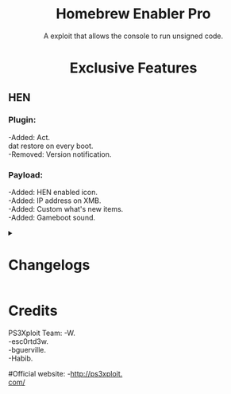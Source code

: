 <div align="center"> 

# Homebrew Enabler Pro
A exploit that allows the console to run unsigned code.</br>
 
# Exclusive Features
</div>

## HEN 
### Plugin:
-Added: Act.</br>dat restore on every boot.</br>
-Removed: Version notification.</br>

### Payload:
-Added: HEN enabled icon.</br>
-Added: IP address on XMB.</br>
-Added: Custom what's new items.</br>
-Added: Gameboot sound.</br>
  
<details><summary>
 
 # Changelogs
 
 </summary>
  
# v3.0.4
### HEN 
### Plugin:
-Removed: Version notification.</br>

### Payload:
-Added: HEN enabled icon.</br>
-Added: IP address on XMB™
-Added: Custom what's new items.</br>
-Added: Gameboot sound.</br>

# v3.0.3
### Global:
-Added: Support for Firmware 4.</br>88.</br>

# v3.0.2
### Global:
-Added: Support for Firmware 4.</br>87.</br>

### Resource:
- HEN Loader.</br>

# v3.0.1
### Global:
-Added: Support for Firmware 4.</br>86

### Cobra PS3MAPI:
-Added: Better set process memory by using the function used to actually write to process, this will allow user to write to memory where writing permissions are disabled.</br>
-Added: Ps3mapi_process_page_allocate this function will allocate memory into the eboot process allowing your to write/read/execute code into start_address parameter.</br>
-Added: Ps3mapi_get_process_module_info which will get the name, module path, module segments, module start and module stop address all in one function.</br>
-Added: Ps3mapi_create_process_thread to create thread into the process, This is useful if you want to load a small function into the process without needed make and load a sprx module.</br>

# v3.0.0
### Global:
-Removed: Support for Firmware 4.</br>82.</br>

### HEN ### Plugin:
-Fixed: System Freeze if DVD or CD is already inserted into PS3 when HEN is enabled.</br>
-Fixed: Error message if reply length is too short from server.</br>

### Payload:
-Fixed: Freeze problems on all models.</br>
-Fixed: Issues with incompatible models.</br>
-Improved: Sanity checks.</br>

# v2.4.0
### Global:
-Improved: The size of stage2 has been reduced.</br>

### Payload:
-Added: DLC/PSX games RAP support added.</br>
-Added: VSH patches and disabled signature check of RIF, now other tools are compatible.</br>
-Fixed: Hitching of PSX PAL on NTSC TV and vice versa.</br>
-Fixed: Issue where people sometimes got stuck downloading games from PSN.</br>
-Improved: Disabled VSH check in RIF that R and S cant be just 0.</br>
-Improved: PS3MAPI can now write to VSH text segment like CFW,
-Improved: Speed when loading NPDRM type 2 games (need original or RAP Activated RIF), CPU couldnt generate ECDSA fast enough.</br>
-Removed: Unnecessary hooks on CellFsOpen/CellFsRead/CellFsClose, possibly increasing stability.</br>

# v2.3.3
### Payload:
-Improved: Remapping HFW XML from /dev_flash/ instead of /dev_hdd0/.</br>

### Resource:
-Improved: Updated path pointing to ps3hen_updater.</br>xml in hfw_settings.</br>xml.</br>

# v2.3.2
### Global:
-Added: Support for Firmware 4.</br>85.</br>

# v2.3.1

### HEN 
### Plugin:
-Fixed: Issue when network is disabled.</br>

Resource
-Added: Duplicated icon fix.</br>

# v2.3.0
### Global:
-Improved: Fast exploit initialization.</br>
-Improved: Increased sleep in html, removed from bins.</br>

### HEN 
### Plugin:
-Added: Automatic reboot upon HEN fail.</br>
-Added: HEN Updater with version check.</br>
-Fixed: Random crash on initialization.</br>
-Removed: Infinite loop.</br>

### Payload:
-Fixed: Blackscreen issues.</br>
-Fixed: SELF Decrypter.</br>
-Fixed: System freeze after enabling hen when its already enabled.</br>
-Improved: Extended download plugin patches.</br>
-Improved: HEN queue is drained before the patches get disabled, and also synchronized properly the check to synchronize remove and do patches.</br>
-Improved: Handler requests are passed fast, removed many branch conditions there for faster handling.</br>
-Improved: Optimizations added to how much stack is available to the syscalls.</br>

# v2.2.2
### Payload:
-Added: USB Package installation support for HEN installer.</br> (/dev_usb000/HEN_UPD.</br>pkg)
-Fixed: HEN initialization freeze.</br>
-Fixed: HashCalc bug.</br>
-Fixed: Syscall handler bug.</br>

### Resource:
-Improced: Updated videoplayer_plugin.</br>sprx to use proper DEX version for each firmware version.</br>

# v2.2.1
### Global:
-Added: HEN refresh and version display on initialize, using embedded plugin.</br>
-Improced: Replaced dev_blind with dev_rewrite to maintain RW state at all times.</br>
-Improved: The stackframe and PS3HEN bins are now merged as a single payload binary.</br> (PS3HEN.</br>BIN)

### Plugin:
-Added: HEN version notification on boot.</br>
-Added: Game and Network Category refresh.</br>
-Added: In-game Screenshot feature.</br>

### Payload:
-Added: Embedded buffers and removed memory fragmentation.</br>
-Added: Fail-safe for stage0 incase stage2 not found.</br>
-Added: Get map path opcode.</br>
-Added: HMAC Hash Validation.</br>
-Added: Missing COBRA patches & BT/USB passthrough support.</br>
-Added: PS2 Classics launcher activation on the fly.</br>
-Added: PSP ISO Launcher Support
-Added: Self Threading Support, fixing the issue with a few games.</br> (SC Trilogy and etc)
-Added:: Cleanup thread.</br>
-Fixed: Encryption.</br>
-Fixed: Kernel plugin bug.</br>
-Fixed: PS3MAPI bug and stability.</br>
-Improved: Compatibility with apps like MultiMan and others which replace syscall 6-10.</br>
-Improved: Faster boot times for apps.</br>
-Improved: Memory Management of map_path.</br>
-Improved: Memory Optimization.</br> (no embedded buffer for kernel plugin, only allocs when requested)
-Improved: SELF auth.</br>
-Improved:: HEN Installer feature and memory management changes.</br>

#### Resource:
-Improved: Default theme pack removed from main package and can now download from themes updater.</br>
-Improved: HEN theme pack downloadable package updated with fixed icons.</br>
-Improved: New coldboot, icons and JS/HTML overlay.</br>
-Improved: PKG linker is now located under Package Manager -> Install Packages.</br>
-Improved: Replaced manual link from network column with PS3Xploit Home link.</br>
-Removed:: Unused XML Entries.</br>

# v2.2.0
### Stackframe Binary:
-Added: Support for Firmware 4.</br>82.</br>
-Improved: Each FW version has its own payload, stackframe, package, and update XML.</br>

### HEN ### Plugin:
-Added: HEN check added to verify if HEN enabled, and to prevent freezing.</br>
-Fixed: PSNPatch freeze.</br>
-Improved: Remap for HFW settings is now fully protected, no more disappearing HFW tools.</br>
-Improved: Stability patches added on initial boot process.</br>

### Resource:
-Added: PKG Linker entries added to category_game.</br>xml.</br>

# v2.1.0
### Payload:
-Added: Advanced QA Flag.</br>
-Added: Debug Settings.</br>
-Improved: AES calculation now uses internal library from LV2.</br>
-Improved: Payload size is reduced by 20kb.</br>
-Improved: RAP can now be loaded / accessed from dev_hdd0/exdata.</br>

### HEN 
### Plugin:
-Added: HEN check added to verify if HEN enabled, and to prevent freezing.</br>
-Fixed: PSNPatch freeze.</br>
-Improved: Remap for HFW settings is now fully protected, no more disappearing HFW tools.</br>
-Improved: Stability patches added on initial boot process.</br>

### Resource:
-Added: Update Themes option to PS3HEN Updater menu.</br>
-Added: Theme pack by to PS3HEN Updater -> Update Themes.</br>

# v2.0.2
### Stackframe Binary:
- Added: C00 unlocker activated by default.</br>

### Payload:
-Added:	Advanced download plugin patches.</br>
-Added: App restriction on RemotePlay with PC removed.</br>
-Added: Dev_blind enabled by default.</br>
-Added: Hybrid Firmware Tools available when HEN's activated.</br>
-Added: Multiple path on boot_plugins & boot_plugins_kernel (HDD & USB).</br>
-Added: PS2 classics launcher support.</br>
-Added: RAP activation on the fly.</br> (usb000/exdata/<rap> or usb001/exdata/<rap>)
-Fixed: Explore_plugin.</br>sprx patches.</br>
-Fixed: Install All Packages.</br>
-Fixed: Issue with official NPDRM content rif deletion and unable to boot error.</br>
-Improved: Games compatibilty.</br>

### Resource:
-Added: HEN updater support available under Network Category.</br>
-Added: Official firmware updates via internet blocked.</br>
-Fixed: Infinite spinning wheel when in-game.</br>

# v2.0.1
### Payload:
-Added option to re-enable cfw syscall by accessing the system update menu on XMB Settings.</br>
-Improved: mappath for enabling xai_plugin.</br>sprx.</br>

# v2.0.0
### Payload:
-Added: Full BD/DVD ISO support.</br> (AACS decryption required for BDRip)
-Added: ISO support.</br>
-Added: KW stealth extensions.</br>
-Added: Kernel plugins support.</br>
-Added: Opcode 1339, returns HEN version.</br> (0x0200)
-Added: Photo gui opcode support for webMAN.</br>
-Fixed: Blackscreen crashes.</br>
-Fixed: Random lv2 panic.</br>
-Fixed: Random recovery kicks.</br>
-Fixed: Removed HEN Check From Offline Packages.</br>
-Improved: Syscall 389/409 product mode check disabled.</br>
-Improved: PS3MAPI support can now read/set process mem using webMAN.</br>
-Remoced: Fake flash is no longer used, in favor of on-the-fly patching.</br>

# v1.0.0
### Payload:
-Added: BD/DVD Region patches.</br>
-Added: BDISO support.</br>
-Added: Boot plugins support.</br>
-Added: Debug PKG install.</br>
-Added: Homebrew Root Flags.</br>
-Added: Kernel memory RWX.</br> (execute kernel payload like this at high locations or hook syscalls etc)
-Added: PS3MAPI support.</br>
-Added: PSXISO support.</br>
-Added: RWX permissions for processes executed after HEN has been enabled.</br>
-Added: Support for HAN PKG.</br>
-Added: Support for Homebrew resigned with 3.</br>55 keys and lower.</br>
-Added: Syscall 6,7,8,15.</br>
</details> 

# Credits
PS3Xploit Team:
-W.</br>
-esc0rtd3w.</br>
-bguerville.</br>
-Habib.</br>

#Official website:
-[http://ps3xploit.</br>com/](http://ps3xploit.</br>com/)
